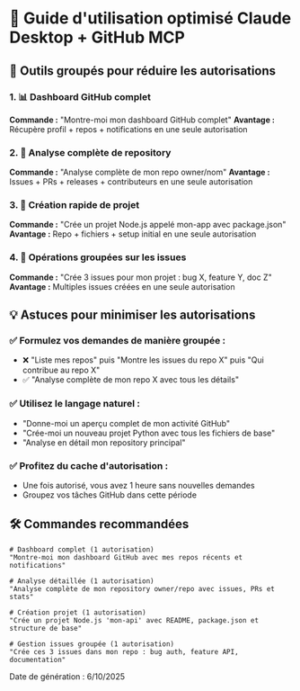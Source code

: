 # 🚀 Guide d'utilisation optimisé Claude Desktop + GitHub MCP

## 🎯 Outils groupés pour réduire les autorisations

### 1. 📊 Dashboard GitHub complet
**Commande :** "Montre-moi mon dashboard GitHub complet"
**Avantage :** Récupère profil + repos + notifications en une seule autorisation

### 2. 📁 Analyse complète de repository
**Commande :** "Analyse complète de mon repo owner/nom"
**Avantage :** Issues + PRs + releases + contributeurs en une seule autorisation

### 3. 🚀 Création rapide de projet
**Commande :** "Crée un projet Node.js appelé mon-app avec package.json"
**Avantage :** Repo + fichiers + setup initial en une seule autorisation

### 4. 🔄 Opérations groupées sur les issues
**Commande :** "Crée 3 issues pour mon projet : bug X, feature Y, doc Z"
**Avantage :** Multiples issues créées en une seule autorisation

## 💡 Astuces pour minimiser les autorisations

### ✅ Formulez vos demandes de manière groupée :
- ❌ "Liste mes repos" puis "Montre les issues du repo X" puis "Qui contribue au repo X"
- ✅ "Analyse complète de mon repo X avec tous les détails"

### ✅ Utilisez le langage naturel :
- "Donne-moi un aperçu complet de mon activité GitHub"
- "Crée-moi un nouveau projet Python avec tous les fichiers de base"
- "Analyse en détail mon repository principal"

### ✅ Profitez du cache d'autorisation :
- Une fois autorisé, vous avez 1 heure sans nouvelles demandes
- Groupez vos tâches GitHub dans cette période

## 🛠️ Commandes recommandées

```
# Dashboard complet (1 autorisation)
"Montre-moi mon dashboard GitHub avec mes repos récents et notifications"

# Analyse détaillée (1 autorisation)  
"Analyse complète de mon repository owner/repo avec issues, PRs et stats"

# Création projet (1 autorisation)
"Crée un projet Node.js 'mon-api' avec README, package.json et structure de base"

# Gestion issues groupée (1 autorisation)
"Crée ces 3 issues dans mon repo : bug auth, feature API, documentation"
```

Date de génération : 6/10/2025
